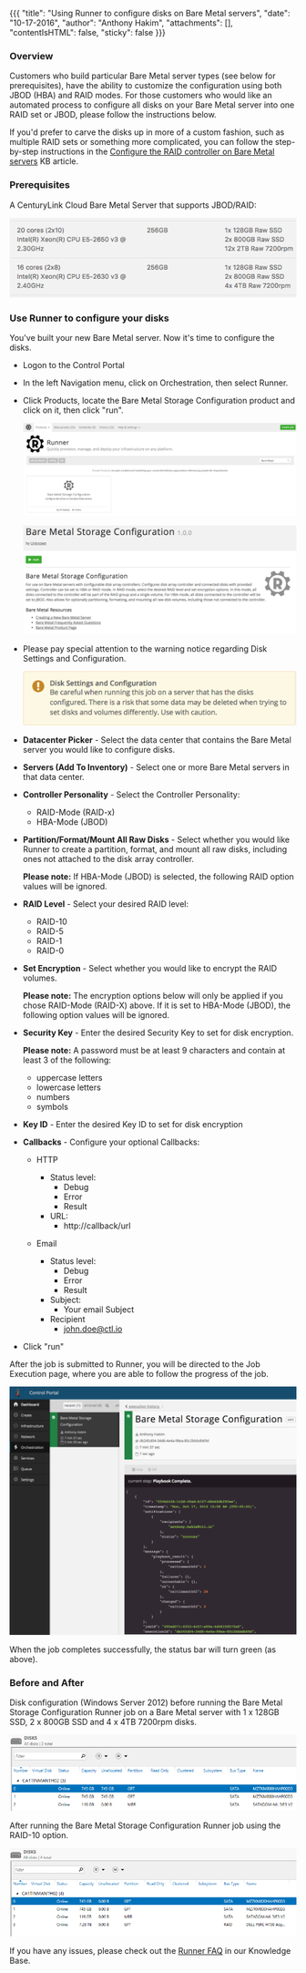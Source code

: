
{{{
"title": "Using Runner to configure disks on Bare Metal servers",
"date": "10-17-2016",
"author": "Anthony Hakim",
"attachments": [],
"contentIsHTML": false,
"sticky": false
}}}

### Overview

Customers who build particular Bare Metal server types (see below for prerequisites), have the ability to customize the configuration using both JBOD (HBA) and RAID modes. For those customers who would like an automated process to configure all disks on your Bare Metal server into one RAID set or JBOD, please follow the instructions below.

If you'd prefer to carve the disks up in more of a custom fashion, such as multiple RAID sets or something more complicated, you can follow the step-by-step instructions in the [Configure the RAID controller on Bare Metal servers](../Servers/configuring-raid-on-bare-metal-servers.md) KB article.

### Prerequisites

A CenturyLink Cloud Bare Metal Server that supports JBOD/RAID:

![Bare Metal JBOD/RAID Support](../images/bare_metal_runner_disks_1.png)

### Use Runner to configure your disks

You've built your new Bare Metal server.  Now it's time to configure the disks.

* Logon to the Control Portal
* In the left Navigation menu, click on Orchestration, then select Runner.
* Click Products, locate the Bare Metal Storage Configuration product and click on it, then click "run".

    ![Bare Metal Storage Configuration](../images/bare_metal_runner_disks_2.png)

    ![Run Bare Metal Storage Configuration](../images/bare_metal_runner_disks_3.png)

* Please pay special attention to the warning notice regarding Disk Settings and Configuration.

  ![Bare Metal Storage Configuration](../images/bare_metal_runner_disks_4.png)

* **Datacenter Picker** - Select the data center that contains the Bare Metal server you would like to configure disks.
* **Servers (Add To Inventory)** - Select one or more Bare Metal servers in that data center.
* **Controller Personality** - Select the Controller Personality:
  - RAID-Mode (RAID-x)
  - HBA-Mode (JBOD)
* **Partition/Format/Mount All Raw Disks** - Select whether you would like Runner to create a partition, format, and mount all raw disks, including ones not attached to the disk array controller.

  **Please note:** If HBA-Mode (JBOD) is selected, the following RAID option values will be ignored.

* **RAID Level** - Select your desired RAID level:
  - RAID-10
  - RAID-5
  - RAID-1
  - RAID-0
* **Set Encryption** - Select whether you would like to encrypt the RAID volumes.

  **Please note:** The encryption options below will only be applied if you chose RAID-Mode (RAID-X) above. If it is set to HBA-Mode (JBOD), the following option values will be ignored.

* **Security Key** - Enter the desired Security Key to set for disk encryption.

  **Please note:**	A password must be at least 9 characters and contain at least 3 of the following:
  - uppercase letters
  - lowercase letters
  - numbers
  - symbols

* **Key ID** - Enter the desired Key ID to set for disk encryption

* **Callbacks** - Configure your optional Callbacks:
  - HTTP
    - Status level:
      - Debug
      - Error
      - Result
    - URL:
      - http://callback/url

  - Email
    - Status level:
      - Debug
      - Error
      - Result
    - Subject:
      - Your email Subject
    - Recipient
      - john.doe@ctl.io

 * Click "run"

 After the job is submitted to Runner, you will be directed to the Job Execution page, where you are able to follow the progress of the job.

 ![Bare Metal Job Execution](../images/bare_metal_runner_disks_5.png)

When the job completes successfully, the status bar will turn green (as above).

### Before and After

Disk configuration (Windows Server 2012) before running the Bare Metal Storage Configuration Runner job on a Bare Metal server with 1 x 128GB SSD, 2 x 800GB SSD and 4 x 4TB 7200rpm disks.

 ![Bare Metal Job Execution](../images/bare_metal_runner_disks_6.png)

After running the Bare Metal Storage Configuration Runner job using the RAID-10 option.

 ![Bare Metal Job Execution](../images/bare_metal_runner_disks_7.png)

If you have any issues, please check out the [Runner FAQ](../runner/runner-faqs.md) in our Knowledge Base.
